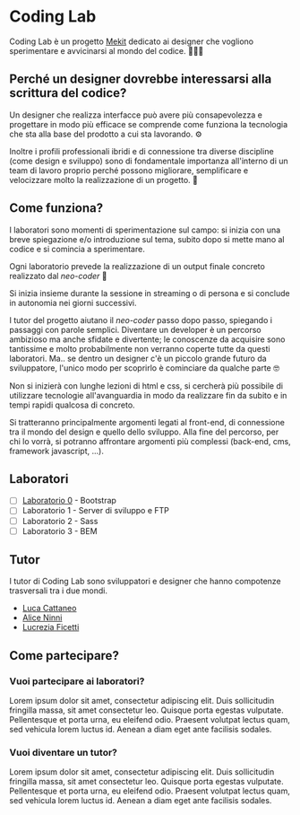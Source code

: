 # Coding Lab
Coding Lab è un progetto [Mekit](https://www.mekit.it/) dedicato ai designer che vogliono sperimentare e avvicinarsi al mondo del codice. 👨🏿‍💻

## Perché un designer dovrebbe interessarsi alla scrittura del codice?
Un designer che realizza interfacce può avere più consapevolezza e progettare in modo più efficace se comprende come funziona la tecnologia che sta alla base del prodotto a cui sta lavorando. ⚙️

Inoltre i profili professionali ibridi e di connessione tra diverse discipline (come design e sviluppo) sono di fondamentale importanza all'interno di un team di lavoro proprio perché possono migliorare, semplificare e velocizzare molto la realizzazione di un progetto. 🚀

## Come funziona?
I laboratori sono momenti di sperimentazione sul campo: si inizia con una breve spiegazione e/o introduzione sul tema, subito dopo si mette mano al codice e si comincia a sperimentare.

Ogni laboratorio prevede la realizzazione di un output finale concreto realizzato dal *neo-coder* 🌱

Si inizia insieme durante la sessione in streaming o di persona e si conclude in autonomia nei giorni successivi.

I tutor del progetto aiutano il *neo-coder* passo dopo passo, spiegando i passaggi con parole semplici.
Diventare un developer è un percorso ambizioso ma anche sfidate e divertente; le conoscenze da acquisire sono tantissime e molto probabilmente non verranno coperte tutte da questi laboratori. Ma.. se dentro un designer c'è un piccolo grande futuro da sviluppatore, l'unico modo per scoprirlo è cominciare da qualche parte 🤓

Non si inizierà con lunghe lezioni di html e css, si cercherà più possibile di utilizzare tecnologie all'avanguardia in modo da realizzare fin da subito e in tempi rapidi qualcosa di concreto.

Si tratteranno principalmente argomenti legati al front-end, di connessione tra il mondo del design e quello dello sviluppo.
Alla fine del percorso, per chi lo vorrà, si potranno affrontare argomenti più complessi (back-end, cms, framework javascript, ...).

## Laboratori
- [ ] [Laboratorio 0](https://github.com/Mekit/coding-lab/tree/main/00-bootstrap) - Bootstrap
- [ ] Laboratorio 1 - Server di sviluppo e FTP
- [ ] Laboratorio 2 - Sass
- [ ] Laboratorio 3 - BEM

## Tutor
I tutor di Coding Lab sono sviluppatori e designer che hanno compotenze trasversali tra i due mondi.
- [Luca Cattaneo](https://www.linkedin.com/in/luca-cattaneo-dev/)
- [Alice Ninni](https://www.linkedin.com/in/alice-ninni/)
- [Lucrezia Ficetti](https://www.linkedin.com/in/lucrezia-ficetti/)

## Come partecipare?

### Vuoi partecipare ai laboratori?
Lorem ipsum dolor sit amet, consectetur adipiscing elit. Duis sollicitudin fringilla massa, sit amet consectetur leo. Quisque porta egestas vulputate. Pellentesque et porta urna, eu eleifend odio. Praesent volutpat lectus quam, sed vehicula lorem luctus id. Aenean a diam eget ante facilisis sodales.

### Vuoi diventare un tutor?
Lorem ipsum dolor sit amet, consectetur adipiscing elit. Duis sollicitudin fringilla massa, sit amet consectetur leo. Quisque porta egestas vulputate. Pellentesque et porta urna, eu eleifend odio. Praesent volutpat lectus quam, sed vehicula lorem luctus id. Aenean a diam eget ante facilisis sodales.




